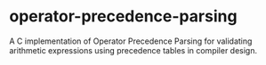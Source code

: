 # operator-precedence-parsing
A C implementation of Operator Precedence Parsing for validating arithmetic expressions using precedence tables in compiler design.
